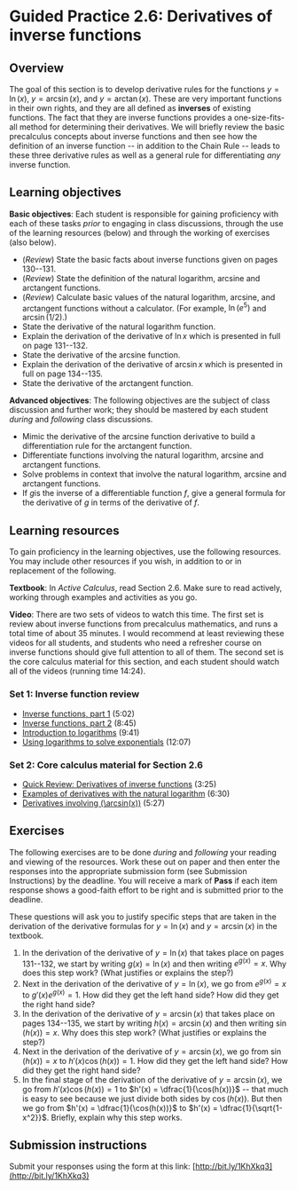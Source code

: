 # Guided Practice 2.6: Derivatives of inverse functions

## Overview

The goal of this section is to develop derivative rules for the functions $y = \ln(x)$, $y = \arcsin(x)$, and $y = \arctan(x)$. These are very important functions in their own rights, and they are all defined as **inverses** of existing functions. The fact that they are inverse functions provides a one-size-fits-all method for determining their derivatives. We will briefly review the basic precalculus concepts about inverse functions and then see how the definition of an inverse function -- in addition to the Chain Rule -- leads to these three derivative rules as well as a general rule for differentiating *any* inverse function. 


## Learning objectives

__Basic objectives__: Each student is responsible for gaining proficiency with each of these tasks _prior_ to engaging in class discussions, through the use of the learning resources (below) and through the working of exercises (also below). 

- (*Review*) State the basic facts about inverse functions given on pages 130--131. 
- (*Review*) State the definition of the natural logarithm, arcsine and arctangent functions. 
- (*Review*) Calculate basic values of the natural logarithm, arcsine, and arctangent functions without a calculator. (For example, $\ln(e^5)$ and $\arcsin (1/2)$.) 
- State the derivative of the natural logarithm function. 
- Explain the derivation of the derivative of $\ln x$ which is presented in full on page 131--132. 
- State the derivative of the arcsine function. 
- Explain the derivation of the derivative of $\arcsin x$ which is presented in full on page 134--135. 
- State the derivative of the arctangent function. 

__Advanced objectives__: The following objectives are the subject of class discussion and further work; they should be mastered by each student _during_ and _following_ class discussions. 

- Mimic the derivative of the arcsine function derivative to build a differentiation rule for the arctangent function.
- Differentiate functions involving the natural logarithm, arcsine and arctangent functions. 
- Solve problems in context that involve the natural logarithm, arcsine and arctangent functions. 
- If $g$is the inverse of a differentiable function $f$,  give a general formula for the derivative of $g$ in terms of the derivative of $f$. 

## Learning resources 

To gain proficiency in the learning objectives, use the following resources. You may include other resources if you wish, in addition to or in replacement of the following. 

__Textbook__: In _Active Calculus_, read Section 2.6. Make sure to read actively, working through examples and activities as you go. 

__Video__: There are two sets of videos to watch this time. The first set is review about inverse functions from precalculus mathematics, and runs a total time of about 35 minutes. I would recommend at least reviewing these videos for all students, and students who need a refresher course on inverse functions should give full attention to all of them. The second set is the core calculus material for this section, and each student should watch all of the videos (running time 14:24). 

### Set 1: Inverse function review 

- [Inverse functions, part 1](http://www.youtube.com/watch?v=tf-R8T2oyr4) (5:02)
- [Inverse functions, part 2](http://www.youtube.com/watch?v=KUmWVQc999g) (8:45) 
- [Introduction to logarithms](http://www.youtube.com/watch?v=hWw_YQ21xU8) (9:41) 
- [Using logarithms to solve exponentials](http://www.youtube.com/watch?v=YbSOUE2Xdpw) (12:07) 

### Set 2: Core calculus material for Section 2.6

- [Quick Review: Derivatives of inverse functions](http://www.youtube.com/watch?v=chdkxtt8XQo) (3:25)
- [Examples of derivatives with the natural logarithm](http://www.youtube.com/watch?v=jhBhSerqbyU) (6:30)
- [Derivatives involving \(\arcsin(x)\)](http://www.youtube.com/watch?v=pEEQNdttZsw) (5:27) 

## Exercises

The following exercises are to be done _during_ and _following_ your reading and viewing of the resources. Work these out on paper and then enter the responses into the appropriate submission form (see Submission Instructions) by the deadline. You will receive a mark of __Pass__ if each item response shows a good-faith effort to be right and is submitted prior to the deadline. 

These questions will ask you to justify specific steps that are taken in the derivation of the derivative formulas for $y = \ln (x)$ and $y = \arcsin(x)$ in the textbook. 

1. In the derivation of the derivative of $y = \ln (x)$ that takes place on pages 131--132, we start by writing $g(x) = \ln(x)$ and then writing $e^{g(x)} = x$. Why does this step work? (What justifies or explains the step?)  
2. Next in the derivation of the derivative of $y = \ln (x)$, we go from $e^{g(x)} = x$ to $g'(x) e^{g(x)} = 1$. How did they get the left hand side? How did they get the right hand side? 
3. In the derivation of the derivative of $y = \arcsin(x)$ that takes place on pages 134--135, we start by writing $h(x) = \arcsin(x)$ and then writing $\sin(h(x)) = x$. Why does this step work? (What justifies or explains the step?)  
4. Next in the derivation of the derivative of $y = \arcsin (x)$, we go from $\sin(h(x)) = x$ to $h'(x) \cos(h(x)) = 1$. How did they get the left hand side? How did they get the right hand side? 
5. In the final stage of the derivation of the derivative of $y = \arcsin (x)$, we go from $h'(x) \cos(h(x)) = 1$ to $h'(x) = \dfrac{1}{\cos(h(x))}$ -- that much is easy to see because we just divide both sides by $\cos(h(x))$. But then we go from $h'(x) = \dfrac{1}{\cos(h(x))}$ to $h'(x) = \dfrac{1}{\sqrt{1-x^2}}$. Briefly, explain why this step works. 


## Submission instructions

Submit your responses using the form at this link: [http://bit.ly/1KhXkq3](http://bit.ly/1KhXkq3)